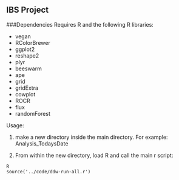 ## IBS Project

###Dependencies
Requires R and the following R libraries: 
* vegan
* RColorBrewer
* ggplot2
* reshape2
* plyr
* beeswarm
* ape
* grid
* gridExtra
* cowplot
* ROCR
* flux
* randomForest

Usage:

1. make a new directory inside the main directory. For example: Analysis_TodaysDate

2. From within the new directory, load R and call the main r script:
```
R
source('../code/ddw-run-all.r')
```

